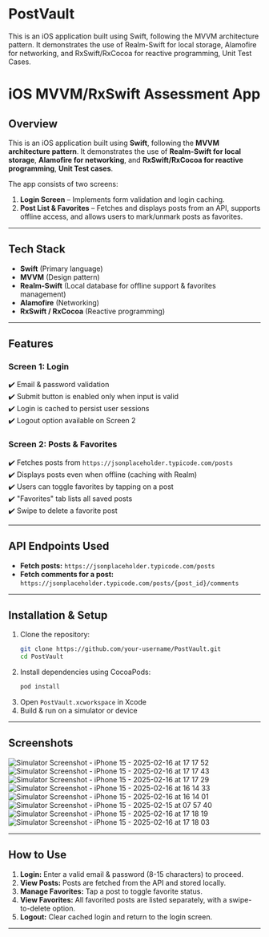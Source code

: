 # PostVault
This is an iOS application built using Swift, following the MVVM architecture pattern. It demonstrates the use of Realm-Swift for local storage, Alamofire for networking, and RxSwift/RxCocoa for reactive programming, Unit Test Cases.

# iOS MVVM/RxSwift Assessment App

## Overview
This is an iOS application built using **Swift**, following the **MVVM architecture pattern**. It demonstrates the use of **Realm-Swift for local storage**, **Alamofire for networking**, and **RxSwift/RxCocoa for reactive programming**, **Unit Test cases**.

The app consists of two screens:
1. **Login Screen** – Implements form validation and login caching.
2. **Post List & Favorites** – Fetches and displays posts from an API, supports offline access, and allows users to mark/unmark posts as favorites.

---

## Tech Stack
- **Swift** (Primary language)
- **MVVM** (Design pattern)
- **Realm-Swift** (Local database for offline support & favorites management)
- **Alamofire** (Networking)
- **RxSwift / RxCocoa** (Reactive programming)

---

## Features

### Screen 1: Login
✔️ Email & password validation  
✔️ Submit button is enabled only when input is valid  
✔️ Login is cached to persist user sessions  
✔️ Logout option available on Screen 2  

### Screen 2: Posts & Favorites
✔️ Fetches posts from `https://jsonplaceholder.typicode.com/posts`  
✔️ Displays posts even when offline (caching with Realm)  
✔️ Users can toggle favorites by tapping on a post  
✔️ "Favorites" tab lists all saved posts  
✔️ Swipe to delete a favorite post  

---

## API Endpoints Used
- **Fetch posts:** `https://jsonplaceholder.typicode.com/posts`
- **Fetch comments for a post:** `https://jsonplaceholder.typicode.com/posts/{post_id}/comments`

---

## Installation & Setup

1. Clone the repository:
   ```bash
   git clone https://github.com/your-username/PostVault.git
   cd PostVault
   ```
2. Install dependencies using CocoaPods:
   ```bash
   pod install
   ```
3. Open `PostVault.xcworkspace` in Xcode
4. Build & run on a simulator or device

---

## Screenshots
![Simulator Screenshot - iPhone 15 - 2025-02-16 at 17 17 52](https://github.com/user-attachments/assets/b9c7340e-e6fe-4b17-be5f-2a7ef07d1369)
![Simulator Screenshot - iPhone 15 - 2025-02-16 at 17 17 43](https://github.com/user-attachments/assets/b51a89ef-9a09-4623-bb89-76fd111768e8)
![Simulator Screenshot - iPhone 15 - 2025-02-16 at 17 17 29](https://github.com/user-attachments/assets/d3b75ede-d218-4dc9-9bb5-69c071e20c96)
![Simulator Screenshot - iPhone 15 - 2025-02-16 at 16 14 33](https://github.com/user-attachments/assets/cc50e89b-6acd-4eea-999d-12a794f7c747)
![Simulator Screenshot - iPhone 15 - 2025-02-16 at 16 14 01](https://github.com/user-attachments/assets/f27cd7cc-0f42-411e-9cd1-2ead1106a6cb)
![Simulator Screenshot - iPhone 15 - 2025-02-15 at 07 57 40](https://github.com/user-attachments/assets/57b6e0a2-536f-42d6-9488-bd2ce6069dc1)
![Simulator Screenshot - iPhone 15 - 2025-02-16 at 17 18 19](https://github.com/user-attachments/assets/75607f9f-5862-45f6-965e-7b9ffb46293c)
![Simulator Screenshot - iPhone 15 - 2025-02-16 at 17 18 03](https://github.com/user-attachments/assets/d1cb1366-a8b5-4ca8-918b-c37ae7c7b6b0)

---

## How to Use
1. **Login:** Enter a valid email & password (8-15 characters) to proceed.
2. **View Posts:** Posts are fetched from the API and stored locally.
3. **Manage Favorites:** Tap a post to toggle favorite status.
4. **View Favorites:** All favorited posts are listed separately, with a swipe-to-delete option.
5. **Logout:** Clear cached login and return to the login screen.

---

